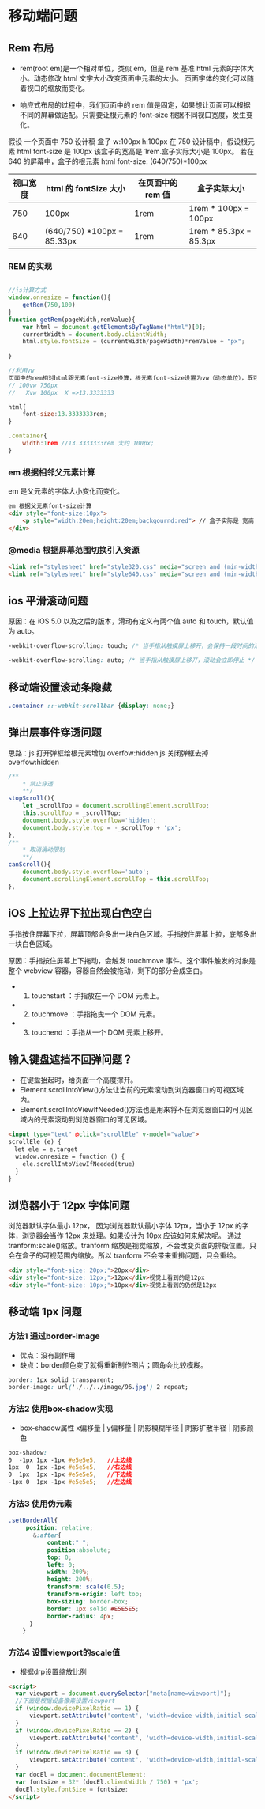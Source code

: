 # 移动端问题

## Rem 布局

- rem(root em)是一个相对单位，类似 em，但是 rem 基准 html 元素的字体大小。动态修改 html 文字大小改变页面中元素的大小。
  页面字体的变化可以随着视口的缩放而变化。

- 响应式布局的过程中，我们页面中的 rem 值是固定，如果想让页面可以根据不同的屏幕做适配。只需要让根元素的 font-size 根据不同视口宽度，发生变化。

假设 一个页面中 750 设计稿 盒子 w:100px h:100px
在 750 设计稿中，假设根元素 html font-size 是 100px 该盒子的宽高是 1rem.盒子实际大小是 100px。
若在 640 的屏幕中，盒子的根元素 html font-size: (640/750)\*100px

| 视口宽度 | html 的 fontSize 大小       | 在页面中的 rem 值 | 盒子实际大小            |
| -------- | --------------------------- | ----------------- | ----------------------- |
| 750      | 100px                       | 1rem              | 1rem \* 100px = 100px   |
| 640      | (640/750) \*100px = 85.33px | 1rem              | 1rem \* 85.3px = 85.3px |

### REM 的实现

```javascript

//js计算方式
window.onresize = function(){
    getRem(750,100)
}
function getRem(pageWidth,remValue){
    var html = document.getElementsByTagName("html")[0];
    currentWidth = document.body.clientWidth;
    html.style.fontSize = (currentWidth/pageWidth)*remValue + "px";
    
}

//利用vw
页面中的rem相对html跟元素font-size换算，根元素font-size设置为vw（动态单位），既可根据视口变化
// 100vw 750px
//   Xvw 100px  X =>13.3333333

html{
    font-size:13.3333333rem;
}

.container{
    width:1rem //13.3333333rem 大约 100px;
}


```

### em 根据相邻父元素计算

em 是父元素的字体大小变化而变化。

```html
em 根据父元素font-size计算
<div style="font-size:10px">
    <p style="width:20em;height:20em;backgournd:red"> // 盒子实际是 宽高 200px
</div>

```

### @media 根据屏幕范围切换引入资源

```html
<link ref="stylesheet" href="style320.css" media="screen and (min-width:320px)">
<link ref="stylesheet" href="style640.css" media="screen and (min-width:640px)">
```

## ios 平滑滚动问题

原因：在 iOS 5.0 以及之后的版本，滑动有定义有两个值 auto 和 touch，默认值为 auto。

```css
-webkit-overflow-scrolling: touch; /* 当手指从触摸屏上移开，会保持一段时间的滚动 */

-webkit-overflow-scrolling: auto; /* 当手指从触摸屏上移开，滚动会立即停止 */
```

## 移动端设置滚动条隐藏

```css
.container ::-webkit-scrollbar {display: none;}

```

## 弹出层事件穿透问题

思路：js 打开弹框给根元素增加 overfow:hidden
js 关闭弹框去掉 overfow:hidden

```javascript
/**
    * 禁止穿透
    **/
stopScroll(){
    let _scrollTop = document.scrollingElement.scrollTop;
    this.scrollTop = _scrollTop;
    document.body.style.overflow='hidden';
    document.body.style.top = -_scrollTop + 'px';
},
/**
    * 取消滑动限制
    **/
canScroll(){
    document.body.style.overflow='auto';
    document.scrollingElement.scrollTop = this.scrollTop;
},
```

## iOS 上拉边界下拉出现白色空白

手指按住屏幕下拉，屏幕顶部会多出一块白色区域。手指按住屏幕上拉，底部多出一块白色区域。

原因：手指按住屏幕上下拖动，会触发 touchmove 事件。这个事件触发的对象是整个 webview 容器，容器自然会被拖动，剩下的部分会成空白。

- 1. touchstart ：手指放在一个 DOM 元素上。
- 2. touchmove ：手指拖曳一个 DOM 元素。
- 3. touchend ：手指从一个 DOM 元素上移开。

## 输入键盘遮挡不回弹问题？ 

- 在键盘抬起时，给页面一个高度撑开。
- Element.scrollIntoView()方法让当前的元素滚动到浏览器窗口的可视区域内。
- Element.scrollIntoViewIfNeeded()方法也是用来将不在浏览器窗口的可见区域内的元素滚动到浏览器窗口的可见区域。
```html
<input type="text" @click="scrollEle" v-model="value">
scrollEle (e) {
　let ele = e.target
  window.onresize = function () {
    ele.scrollIntoViewIfNeeded(true)
  }
}


```


## 浏览器小于 12px 字体问题

浏览器默认字体最小 12px，
因为浏览器默认最小字体 12px，当小于 12px 的字体，浏览器会当作 12px 来处理。如果设计为 10px 应该如何来解决呢。
通过 tranform:scale()缩放。tranform 缩放是视觉缩放，不会改变页面的排版位置。只会在盒子的可视范围内缩放。所以 tranform 不会带来重排问题，只会重绘。

```html
<div style="font-size: 20px;">20px</div>
<div style="font-size: 12px;">12px</div>视觉上看到的是12px
<div style="font-size: 10px;">10px</div>视觉上看到的仍然是12px
```

## 移动端 1px 问题

### 方法1 通过border-image

- 优点：没有副作用
- 缺点：border颜色变了就得重新制作图片；圆角会比较模糊。

```css
border: 1px solid transparent;
border-image: url('./../../image/96.jpg') 2 repeat;

```


### 方法2 使用box-shadow实现

- box-shadow属性 x偏移量 | y偏移量 | 阴影模糊半径 | 阴影扩散半径 | 阴影颜色
```css
box-shadow: 
0  -1px 1px -1px #e5e5e5,   //上边线
1px  0  1px -1px #e5e5e5,   //右边线
0  1px  1px -1px #e5e5e5,   //下边线
-1px 0  1px -1px #e5e5e5;   //左边线
```


### 方法3 使用伪元素

```css
.setBorderAll{
     position: relative;
       &:after{
           content:" ";
           position:absolute;
           top: 0;
           left: 0;
           width: 200%;
           height: 200%;
           transform: scale(0.5);
           transform-origin: left top;
           box-sizing: border-box;
           border: 1px solid #E5E5E5;
           border-radius: 4px;
      }
    }
```


### 方法4 设置viewport的scale值

- 根据drp设置缩放比例
```html
<script>
  var viewport = document.querySelector("meta[name=viewport]");
  //下面是根据设备像素设置viewport
  if (window.devicePixelRatio == 1) {
      viewport.setAttribute('content', 'width=device-width,initial-scale=1, maximum-scale=1, minimum-scale=1, user-scalable=no');
  }
  if (window.devicePixelRatio == 2) {
      viewport.setAttribute('content', 'width=device-width,initial-scale=0.5, maximum-scale=0.5, minimum-scale=0.5, user-scalable=no');
  }
  if (window.devicePixelRatio == 3) {
      viewport.setAttribute('content', 'width=device-width,initial-scale=0.3333333333333333, maximum-scale=0.3333333333333333, minimum-scale=0.3333333333333333, user-scalable=no');
  }
  var docEl = document.documentElement;
  var fontsize = 32* (docEl.clientWidth / 750) + 'px';
  docEl.style.fontSize = fontsize;
</script>

```
